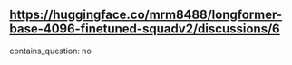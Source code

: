 ## https://huggingface.co/mrm8488/longformer-base-4096-finetuned-squadv2/discussions/6

contains_question: no
